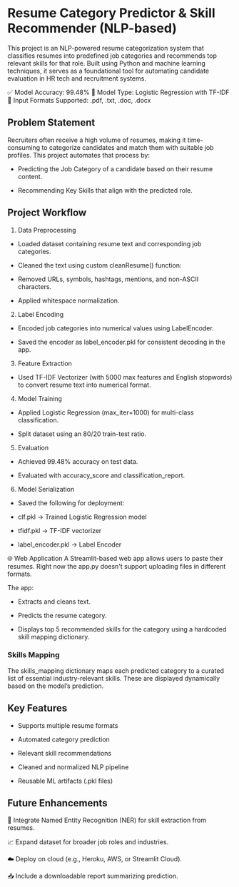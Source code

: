 # Resume Category Predictor & Skill Recommender (NLP-based)

This project is an NLP-powered resume categorization system that classifies resumes into predefined job categories and recommends top relevant skills for that role. Built using Python and machine learning techniques, it serves as a foundational tool for automating candidate evaluation in HR tech and recruitment systems.

✅ Model Accuracy: 99.48%
🎯 Model Type: Logistic Regression with TF-IDF
📄 Input Formats Supported: .pdf, .txt, .doc, .docx

## Problem Statement
Recruiters often receive a high volume of resumes, making it time-consuming to categorize candidates and match them with suitable job profiles. This project automates that process by:

- Predicting the Job Category of a candidate based on their resume content.

- Recommending Key Skills that align with the predicted role.

## Project Workflow
1. Data Preprocessing
- Loaded dataset containing resume text and corresponding job categories.

- Cleaned the text using custom cleanResume() function:

- Removed URLs, symbols, hashtags, mentions, and non-ASCII characters.

- Applied whitespace normalization.

2. Label Encoding
- Encoded job categories into numerical values using LabelEncoder.

- Saved the encoder as label_encoder.pkl for consistent decoding in the app.

3. Feature Extraction
- Used TF-IDF Vectorizer (with 5000 max features and English stopwords) to convert resume text into numerical format.

4. Model Training
- Applied Logistic Regression (max_iter=1000) for multi-class classification.

- Split dataset using an 80/20 train-test ratio.

5. Evaluation
- Achieved 99.48% accuracy on test data.

- Evaluated with accuracy_score and classification_report.

6. Model Serialization
- Saved the following for deployment:

- clf.pkl → Trained Logistic Regression model

- tfidf.pkl → TF-IDF vectorizer

- label_encoder.pkl → Label Encoder

🌐 Web Application
A Streamlit-based web app allows users to paste their resumes. Right now the app.py doesn't support uploading files in different formats.

The app:

- Extracts and cleans text.

- Predicts the resume category.

- Displays top 5 recommended skills for the category using a hardcoded skill mapping dictionary.

### Skills Mapping
The skills_mapping dictionary maps each predicted category to a curated list of essential industry-relevant skills. These are displayed dynamically based on the model’s prediction.

## Key Features
- Supports multiple resume formats

- Automated category prediction

- Relevant skill recommendations

- Cleaned and normalized NLP pipeline

- Reusable ML artifacts (.pkl files)

## Future Enhancements
🧠 Integrate Named Entity Recognition (NER) for skill extraction from resumes.

📈 Expand dataset for broader job roles and industries.

☁️ Deploy on cloud (e.g., Heroku, AWS, or Streamlit Cloud).

📥 Include a downloadable report summarizing prediction.

